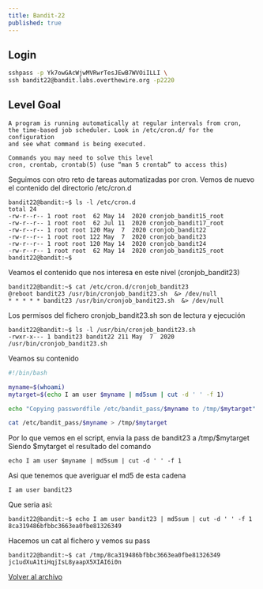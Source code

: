 ```yaml
---
title: Bandit-22
published: true
---
```


## [](#header-1)Login

```bash
sshpass -p Yk7owGAcWjwMVRwrTesJEwB7WVOiILLI \
ssh bandit22@bandit.labs.overthewire.org -p2220
```

## [](#header-1)Level Goal

```
A program is running automatically at regular intervals from cron, 
the time-based job scheduler. Look in /etc/cron.d/ for the configuration
and see what command is being executed.

Commands you may need to solve this level
cron, crontab, crontab(5) (use “man 5 crontab” to access this)
```

Seguimos con otro reto de tareas automatizadas por cron. Vemos de nuevo
el contenido del directorio /etc/cron.d

```
bandit22@bandit:~$ ls -l /etc/cron.d
total 24
-rw-r--r-- 1 root root  62 May 14  2020 cronjob_bandit15_root
-rw-r--r-- 1 root root  62 Jul 11  2020 cronjob_bandit17_root
-rw-r--r-- 1 root root 120 May  7  2020 cronjob_bandit22
-rw-r--r-- 1 root root 122 May  7  2020 cronjob_bandit23
-rw-r--r-- 1 root root 120 May 14  2020 cronjob_bandit24
-rw-r--r-- 1 root root  62 May 14  2020 cronjob_bandit25_root
bandit22@bandit:~$ 
```

Veamos el contenido que nos interesa en este nivel (cronjob_bandit23)

```
bandit22@bandit:~$ cat /etc/cron.d/cronjob_bandit23 
@reboot bandit23 /usr/bin/cronjob_bandit23.sh  &> /dev/null
* * * * * bandit23 /usr/bin/cronjob_bandit23.sh  &> /dev/null
```

Los permisos del fichero cronjob_bandit23.sh son de lectura y ejecución

```
bandit22@bandit:~$ ls -l /usr/bin/cronjob_bandit23.sh 
-rwxr-x--- 1 bandit23 bandit22 211 May  7  2020 /usr/bin/cronjob_bandit23.sh
```

Veamos su contenido

```bash
#!/bin/bash

myname=$(whoami)
mytarget=$(echo I am user $myname | md5sum | cut -d ' ' -f 1)

echo "Copying passwordfile /etc/bandit_pass/$myname to /tmp/$mytarget"

cat /etc/bandit_pass/$myname > /tmp/$mytarget

```

Por lo que vemos en el script, envia la pass de bandit23 a /tmp/$mytarget
Siendo $mytarget el resultado del comando

```
echo I am user $myname | md5sum | cut -d ' ' -f 1
```

Asi que tenemos que averiguar el md5 de esta cadena

```
I am user bandit23
```

Que seria asi:

```
bandit22@bandit:~$ echo I am user bandit23 | md5sum | cut -d ' ' -f 1
8ca319486bfbbc3663ea0fbe81326349
```

Hacemos un cat al fichero y vemos su pass

```
bandit22@bandit:~$ cat /tmp/8ca319486bfbbc3663ea0fbe81326349
jc1udXuA1tiHqjIsL8yaapX5XIAI6i0n
```

[Volver al archivo](archive)
